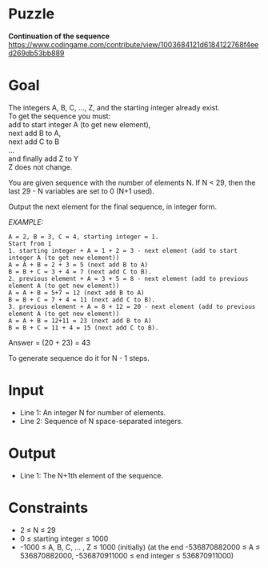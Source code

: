 # Puzzle
**Continuation of the sequence** https://www.codingame.com/contribute/view/1003684121d6184122768f4eed269db53bb889

# Goal
The integers A, B, C, ..., Z, and the starting integer already exist.  
To get the sequence you must:  
add to start integer A (to get new element),  
next add B to A,  
next add C to B  
...  
and finally add Z to Y  
Z does not change.  

You are given sequence with the number of elements N. If N < 29, then the last 29 - N variables are set to 0 (N+1 used).

Output the next element for the final sequence, in integer form.

*EXAMPLE:*  
```
A = 2, B = 3, C = 4, starting integer = 1.
Start from 1
1. starting integer + A = 1 + 2 = 3 - next element (add to start integer A (to get new element))
A = A + B = 2 + 3 = 5 (next add B to A)
B = B + C = 3 + 4 = 7 (next add C to B).
2. previous element + A = 3 + 5 = 8 - next element (add to previous element A (to get new element))
A = A + B = 5+7 = 12 (next add B to A)
B = B + C = 7 + 4 = 11 (next add C to B).
3. previous element + A = 8 + 12 = 20 - next element (add to previous element A (to get new element))
A = A + B = 12+11 = 23 (next add B to A)
B = B + C = 11 + 4 = 15 (next add C to B).
```
Answer = (20 + 23) = 43

To generate sequence do it for N - 1 steps.

# Input
* Line 1: An integer N for number of elements.
* Line 2: Sequence of N space-separated integers.

# Output
* Line 1: The N+1th element of the sequence.

# Constraints
* 2 ≤ N ≤ 29
* 0 ≤ starting integer ≤ 1000
* -1000 ≤ A, B, C, ... , Z ≤ 1000 (initially) (at the end -536870882000 ≤ A ≤ 536870882000, -536870911000 ≤ end integer ≤ 536870911000)

